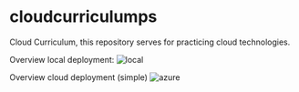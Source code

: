 # cloudcurriculumps

Cloud Curriculum, this repository serves for practicing cloud technologies.

Overview local deployment:
![local](https://github.com/pschengel/cloudcurriculumps/assets/136333034/8e5bd431-f812-4a69-a4ec-c1c12395bfeb)


Overview cloud deployment (simple)
![azure](https://github.com/pschengel/cloudcurriculumps/assets/136333034/a8ea6d1d-a022-4467-98be-857ae6227992)



